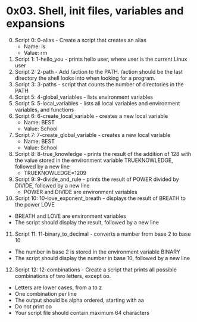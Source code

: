 # 0x03. Shell, init files, variables and expansions

0. Script 0: 0-alias - Create a script that creates an alias
   * Name: ls
   * Value: rm
1. Script 1: 1-hello_you - prints hello user, where user is the current Linux user
2. Script 2: 2-path - Add /action to the PATH. /action should be the last directory the shell looks into when looking for a program.
3. Script 3: 3-paths - script that counts the number of directories in the PATH
4. Script 5: 4-global_variables -  lists environment variables
5. Script 5: 5-local_variables - lists all local variables and environment variables, and functions
6. Script 6: 6-create_local_variable - creates a new local variable
   * Name: BEST
   * Value: School
7. Script 7: 7-create_global_variable - creates a new local variable
   * Name: BEST
   * Value: School
8. Script 8: 8-true_knowledge - prints the result of the addition of 128 with the value stored in the environment variable TRUEKNOWLEDGE, followed by a new line
   * TRUEKNOWLEDGE=1209
9. Script 9: 9-divide_and_rule - prints the result of POWER divided by DIVIDE, followed by a new line
   * POWER and DIVIDE are environment variables
10. Script 10: 10-love_exponent_breath - displays the result of BREATH to the power LOVE
   * BREATH and LOVE are environment variables
   * The script should display the result, followed by a new line
11. Script 11: 11-binary_to_decimal - converts a number from base 2 to base 10
   * The number in base 2 is stored in the environment variable BINARY
   * The script should display the number in base 10, followed by a new line
12. Script 12: 12-combinations - Create a script that prints all possible combinations of two letters, except oo.
  * Letters are lower cases, from a to z
  * One combination per line
  * The output should be alpha ordered, starting with aa
  * Do not print oo
  * Your script file should contain maximum 64 characters
